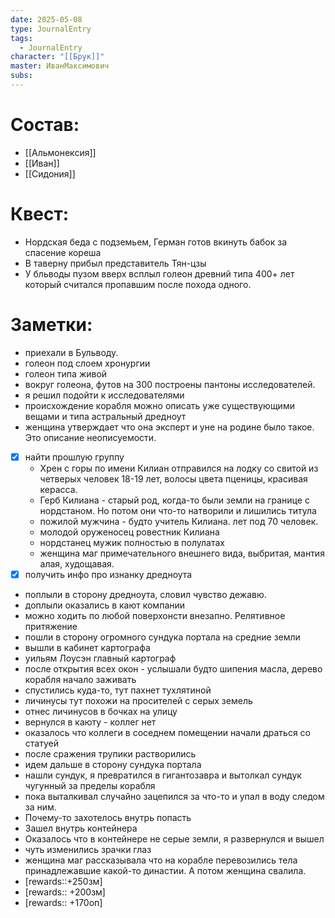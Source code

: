 ```yaml
---
date: 2025-05-08
type: JournalEntry
tags:
  - JournalEntry
character: "[[Брук]]"
master: ИванМаксимович
subs:
---
```

# Состав:
- [[Альмонексия]]
- [[Иван]]
- [[Сидония]]
# Квест:
- Нордская беда с подземьем, Герман готов вкинуть бабок за спасение кореша
- В таверну прибыл представитель Тян-цзы
- У бльводы пузом вверх всплыл голеон древний типа 400+ лет который считался пропавшим после похода одного.

# Заметки:
- приехали в Бульводу.
- голеон под слоем хронургии
- голеон типа живой
- вокруг голеона, футов на 300 построены пантоны исследователей.
- я решил подойти к исследователями
- происхождение корабля можно описать уже существующими вещами и типа астральный дредноут
- женщина утверждает что она эксперт и уне на родине было такое. Это описание неописуемости.
- [x] найти прошлую группу
	- Хрен с горы по имени Килиан отправился на лодку со свитой из четверых человек 18-19 лет, волосы цвета пценицы, красивая керасса.
	- Герб Килиана - старый род, когда-то были земли на границе с нордстаном. Но потом они что-то натворили и лишились титула
	- пожилой мужчина - будто учитель Килиана. лет под 70 человек.
	- молодой оруженосец ровестник Килиана
	- нордстанец мужик полностью в полулатах
	- женщина маг примечательного внешнего вида, выбритая, мантия алая, худощавая.
- [x] получить инфо про изнанку дредноута
- поплыли в сторону дредноута, словил чувство дежавю.
- доплыли оказались в кают компании
- можно ходить по любой поверхонсти внезапно. Релятивное притяжение
- пошли в сторону огромного сундука портала на средние земли
- вышли в кабинет картографа
- уильям Лоусэн главный картограф
- после открытия всех окон - услышали будто шипения масла, дерево корабля начало заживать
- спустились куда-то, тут пахнет тухлятиной
- личинусы тут похожи на просителей с серых земель
- отнес личинусов в бочках на улицу
- вернулся в каюту - коллег нет
- оказалось что коллеги в соседнем помещении начали драться со статуей
- после сражения трупики растворились
- идем дальше в сторону сундука портала
- нашли сундук, я превратился в гигантозавра и вытолкал сундук чугунный за пределы корабля
- пока выталкивал случайно зацепился за что-то и упал в воду следом за ним.
- Почему-то захотелось внутрь попасть
- Зашел внутрь контейнера
- Оказалось что в контейнере не серые земли, я развернулся и вышел
- чуть изменились зрачки глаз
- женщина маг рассказывала что на корабле перевозились тела принадлежавшие какой-то династии. А потом женщина свалила.
- [rewards::+250зм]
- [rewards:: +200зм]
- [rewards:: +170оп]